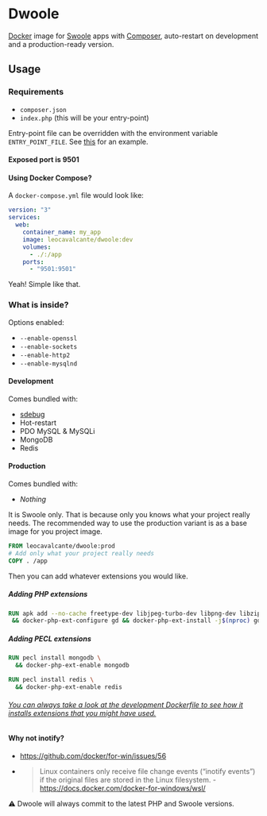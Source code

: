 # Dwoole

[Docker](https://www.docker.com/) image for [Swoole](https://www.swoole.co.uk/) apps with [Composer](https://getcomposer.org/), auto-restart on development and a production-ready version.

## Usage

### Requirements

- `composer.json`
- `index.php` (this will be your entry-point)

Entry-point file can be overridden with the environment variable `ENTRY_POINT_FILE`. See [this](https://github.com/leocavalcante/siler/blob/master/examples/swoole-chat/docker-compose.yml) for an example.

#### Exposed port is 9501

#### Using Docker Compose?

A `docker-compose.yml` file would look like:

```yaml
version: "3"
services:
  web:
    container_name: my_app
    image: leocavalcante/dwoole:dev
    volumes:
      - ./:/app
    ports:
      - "9501:9501"
```

Yeah! Simple like that.

### What is inside?

Options enabled:

- `--enable-openssl`
- `--enable-sockets`
- `--enable-http2`
- `--enable-mysqlnd`

#### Development

Comes bundled with:

- [sdebug](https://github.com/swoole/sdebug)
- Hot-restart
- PDO MySQL & MySQLi
- MongoDB
- Redis

#### Production

Comes bundled with:

- _Nothing_

It is Swoole only. That is because only you knows what your project really needs.
The recommended way to use the production variant is as a base image for you project image.

```Dockerfile
FROM leocavalcante/dwoole:prod
# Add only what your project really needs
COPY . /app
```

Then you can add whatever extensions you would like.

##### Adding PHP extensions

```Dockerfile
RUN apk add --no-cache freetype-dev libjpeg-turbo-dev libpng-dev libzip-dev \
 && docker-php-ext-configure gd && docker-php-ext-install -j$(nproc) gd zip
```

##### Adding PECL extensions

```Dockerfile
RUN pecl install mongodb \
  && docker-php-ext-enable mongodb
```

```Dockerfile
RUN pecl install redis \
  && docker-php-ext-enable redis
```

###### [You can always take a look at the development Dockerfile to see how it installs extensions that you might have used.](https://github.com/leocavalcante/dwoole/blob/master/development/Dockerfile)

#### Why not inotify?

- https://github.com/docker/for-win/issues/56
- > Linux containers only receive file change events (“inotify events”) if the original files are stored in the Linux filesystem. - https://docs.docker.com/docker-for-windows/wsl/

⚠ Dwoole will always commit to the latest PHP and Swoole versions.
